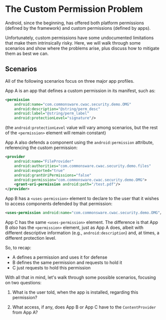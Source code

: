 # The Custom Permission Problem

Android, since the beginning, has offered both platform permissions
(defined by the framework) and custom permissions (defined by apps).

Unfortunately, custom permissions have some undocumented limitations
that make them intrinsically risky. Here, we will walk through some
scenarios and show where the problems arise, plus discuss how to
mitigate them as best we can.

## Scenarios

All of the following scenarios focus on three major app profiles.

App A is an app that defines a custom permission in its manifest,
such as:

```xml
<permission
	android:name="com.commonsware.cwac.security.demo.OMG"
	android:description="@string/perm_desc"
	android:label="@string/perm_label"
	android:protectionLevel="signature"/>
```

(the `android:protectionLevel` value will vary among scenarios, but
the rest of the `<permission>` element will remain constant)

App A also defends a component using the `android:permission`
attribute, referencing the custom permission:

```xml
<provider
	android:name="FileProvider"
	android:authorities="com.commonsware.cwac.security.demo.files"
	android:exported="true"
	android:grantUriPermissions="false"
	android:permission="com.commonsware.cwac.security.demo.OMG">
	<grant-uri-permission android:path="/test.pdf"/>
</provider>
```

App B has a `<uses-permission>` element to declare to the user that
it wishes to access components defended by that permission:

```xml
<uses-permission android:name="com.commonsware.cwac.security.demo.OMG"/>
```

App C has the same `<uses-permission>` element. The difference is
that App B *also* has the `<permission>` element, just as App A
does, albeit with different descriptive information (e.g.,
`android:description`) and, at times, a different protection level.

So, to recap:

- A defines a permission and uses it for defense
- B defines the same permission and requests to hold it
- C just requests to hold this permission

With all that in mind, let's walk through some possible scenarios,
focusing on two questions:

1. What is the user told, when the app is installed, regarding this
permission?

2. What access, if any, does App B or App C have to the `ContentProvider`
from App A?



